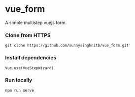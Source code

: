 # vue_form
A simple multistep vuejs form.

### Clone from HTTPS
```
git clone https://github.com/sunnysinghnitb/vue_form.git'
```

### Install dependencies
```
Vue.use(VueStepWizard)
```

### Run locally
```
npm run serve
```
